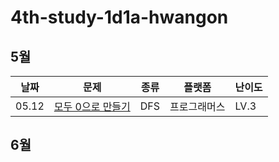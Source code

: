 # 4th-study-1d1a-hwangon

## 5월
| 날짜    | 문제   | 종류  | 플랫폼 | 난이도 |
|---------|--------|-------|--------|--------|
| 05.12 | [모두 0으로 만들기](https://school.programmers.co.kr/learn/courses/30/lessons/76503) | DFS | 프로그래머스 | LV.3 |

## 6월
